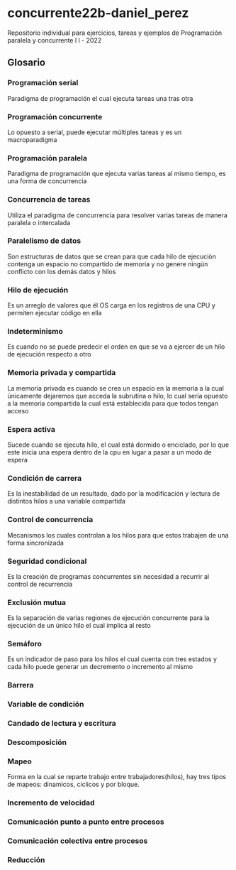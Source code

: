 # concurrente22b-daniel_perez

Repositorio individual para ejercicios, tareas y ejemplos de Programación paralela y concurrente l l - 2022

## Glosario

### Programación serial

Paradigma de programación el cual ejecuta tareas una tras otra
    
### Programación concurrente

Lo opuesto a serial, puede ejecutar múltiples tareas y es un macroparadigma

### Programación paralela

Paradigma de programación que ejecuta varias tareas al mismo tiempo, es una forma de concurrencia

### Concurrencia de tareas

Utiliza el paradigma de concurrencia para resolver varias tareas de manera paralela o intercalada

### Paralelismo de datos

Son estructuras de datos que se crean para que cada hilo de ejecución contenga un espacio
no compartido de memoria y no genere ningún conflicto con los demás datos y hilos

### Hilo de ejecución

Es un arreglo de valores que él OS carga en los registros de una CPU y permiten
ejecutar código en ella

### Indeterminismo

Es cuando no se puede predecir el orden en que se va a ejercer de un hilo de
ejecución respecto a otro

### Memoria privada y compartida

La memoria privada es cuando se crea un espacio en la memoria a la cual únicamente dejaremos que acceda
la subrutina o hilo, lo cual sería opuesto a la memoria compartida la cual está establecida para que
todos tengan acceso

### Espera activa

Sucede cuando se ejecuta hilo, el cual está dormido o enciclado, por lo que este inicia una espera
dentro de la cpu en lugar a pasar a un modo de espera

### Condición de carrera

Es la inestabilidad de un resultado, dado por la modificación y lectura de distintos hilos a una
variable compartida

### Control de concurrencia

Mecanismos los cuales controlan a los hilos para que estos trabajen de una forma sincronizada

### Seguridad condicional

Es la creación de programas concurrentes sin necesidad a recurrir al control de recurrencia

### Exclusión mutua

Es la separación de varias regiones de ejecución concurrente para la ejecución de un único hilo el cual
implica al resto

### Semáforo

Es un indicador de paso para los hilos el cual cuenta con tres estados y cada hilo puede generar un
decremento o incremento al mismo

### Barrera


### Variable de condición

### Candado de lectura y escritura

### Descomposición

### Mapeo

Forma en la cual se reparte trabajo entre trabajadores(hilos), hay tres tipos de mapeos: dinamicos,
ciclicos y por bloque.

### Incremento de velocidad

### Comunicación punto a punto entre procesos

### Comunicación colectiva entre procesos

### Reducción


